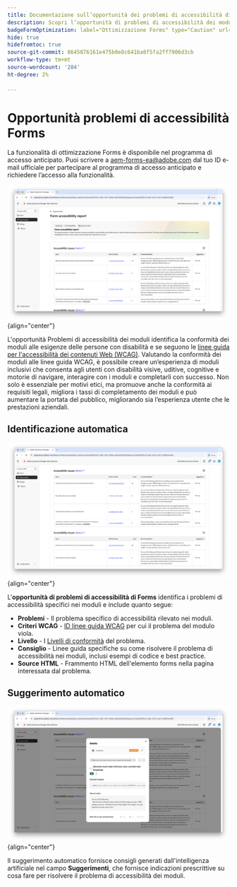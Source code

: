 ```yaml
---
title: Documentazione sull’opportunità dei problemi di accessibilità di Forms
description: Scopri l’opportunità di problemi di accessibilità dei moduli e come utilizzarla per migliorare l’accessibilità dei moduli e l’esperienza utente sul tuo sito web.
badgeFormOptimization: label="Ottimizzazione Forms" type="Caution" url="../../opportunity-types/form-optimization.md" tooltip="Ottimizzazione Forms"
hide: true
hidefromtoc: true
source-git-commit: 8645876161e475b0e8c641ba8f5fa2ff7906d3cb
workflow-type: tm+mt
source-wordcount: '284'
ht-degree: 2%

---
```



# Opportunità problemi di accessibilità Forms

<span class="preview"> La funzionalità di ottimizzazione Forms è disponibile nel programma di accesso anticipato. Puoi scrivere a aem-forms-ea@adobe.com dal tuo ID e-mail ufficiale per partecipare al programma di accesso anticipato e richiedere l’accesso alla funzionalità. </span>

![opportunità problemi di accessibilità Forms](./assets/forms-accessibility-issues/hero.png){align="center"}

L&#39;opportunità Problemi di accessibilità dei moduli identifica la conformità dei moduli alle esigenze delle persone con disabilità e se seguono le [linee guida per l&#39;accessibilità dei contenuti Web (WCAG)](https://www.w3.org/TR/WCAG21/). Valutando la conformità dei moduli alle linee guida WCAG, è possibile creare un’esperienza di moduli inclusivi che consenta agli utenti con disabilità visive, uditive, cognitive e motorie di navigare, interagire con i moduli e completarli con successo. Non solo è essenziale per motivi etici, ma promuove anche la conformità ai requisiti legali, migliora i tassi di completamento dei moduli e può aumentare la portata del pubblico, migliorando sia l’esperienza utente che le prestazioni aziendali.

## Identificazione automatica

![Problemi di accessibilità dei moduli con identificazione automatica](./assets/forms-accessibility-issues/auto-identify.png){align="center"}

L&#39;**opportunità di problemi di accessibilità di Forms** identifica i problemi di accessibilità specifici nei moduli e include quanto segue:

* **Problemi** - Il problema specifico di accessibilità rilevato nei moduli.
* **Criteri WCAG** - [ID linee guida WCAG](https://www.w3.org/TR/WCAG21/) per cui il problema del modulo viola.
* **Livello** - I [Livelli di conformità](https://www.w3.org/WAI/WCAG21/Understanding/conformance#levels) del problema.
* **Consiglio** - Linee guida specifiche su come risolvere il problema di accessibilità nei moduli, inclusi esempi di codice e best practice.
* **Source HTML** - Frammento HTML dell&#39;elemento forms nella pagina interessata dal problema.

## Suggerimento automatico

![Problemi di accessibilità dei moduli suggeriti automaticamente](./assets/forms-accessibility-issues/auto-suggest.png){align="center"}

Il suggerimento automatico fornisce consigli generati dall&#39;intelligenza artificiale nel campo **Suggerimenti**, che fornisce indicazioni prescrittive su cosa fare per risolvere il problema di accessibilità dei moduli.

<!-- 

## Auto-optimize

[!BADGE Ultimate]{type=Positive tooltip="Ultimate"}

![Auto-optimize forms accessibility issues](./assets/accessibility-issues/auto-optimize.png){align="center"}

Sites Optimizer Ultimate adds the ability to deploy auto-optimization for the form accessibility issues found.

>[!BEGINTABS]

>[!TAB Deploy optimization]

{{auto-optimize-deploy-optimization-slack}}

>[!TAB Request approval]

{{auto-optimize-request-approval}}

>[!ENDTABS]
-->

